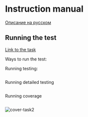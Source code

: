# Instruction manual

[Описание на русском](https://github.com/Maks-T/NodeJS-4Q2021/blob/Ciphering-CLI-Tool/README_RU.md)

## Running the test

[Link to the task](https://github.com/rolling-scopes-school/basic-nodejs-course/blob/master/descriptions/testing.md)

Ways to run the test:

Running testing:

```npm test

```

Running detailed testing

```npm test -- --verbose

```

Running coverage

```npm run cover

```

![cover-task2](https://user-images.githubusercontent.com/28530542/142759984-5b0fb578-6584-4148-b4c8-4b25f0df62dc.PNG)
